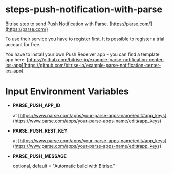 steps-push-notification-with-parse
==================================

Bitrise step to send Push Notification with Parse. [https://parse.com/](https://parse.com/)

To use their service you have to register first. It is possible to register a trial account for free.

You have to install your own Push Receiver app - you can find a template app here: [https://github.com/bitrise-io/example-parse-notification-center-ios-app](https://github.com/bitrise-io/example-parse-notification-center-ios-app)

# Input Environment Variables
- **PARSE_PUSH_APP_ID**

	at [https://www.parse.com/apps/your-parse-apps-name/edit#app_keys](https://www.parse.com/apps/your-parse-apps-name/edit#app_keys)
- **PARSE_PUSH_REST_KEY**

	at [https://www.parse.com/apps/your-parse-apps-name/edit#app_keys](https://www.parse.com/apps/your-parse-apps-name/edit#app_keys)
- **PARSE_PUSH_MESSAGE**

	optional, default = "Automatic build with Bitrise."